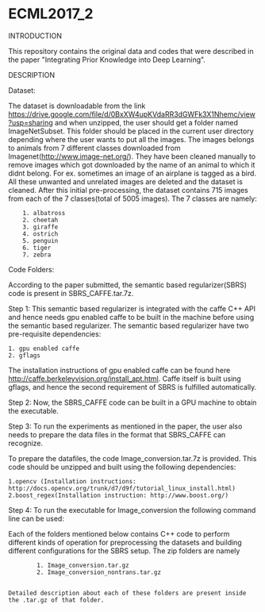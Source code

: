 # ECML2017_2


INTRODUCTION

This repository contains the original data and codes that were described in the paper "Integrating Prior Knowledge into Deep Learning".


DESCRIPTION


Dataset:

The dataset is downloadable from the link https://drive.google.com/file/d/0BxXW4upKVdaRR3dGWFk3X1Nhemc/view?usp=sharing
and when unzipped, the user should get a folder named ImageNetSubset. This folder should be placed in the current user directory   depending where the user wants to put all the images. The images belongs to animals from 7 different classes downloaded from Imagenet(http://www.image-net.org/). They have been cleaned manually to remove images which got downloaded by the name of an animal to which it didnt belong. For ex. sometimes an image of an airplane is tagged as a bird. All these unwanted and unrelated images are deleted and the dataset is cleaned. After this initial pre-processing, the dataset contains 715 images from each of the 7 classes(total of 5005 images). The 7 classes are namely:

	    1. albatross
	    2. cheetah
	    3. giraffe
	    4. ostrich
	    5. penguin
	    6. tiger
	    7. zebra

   			
Code Folders:
 
According to the paper submitted, the semantic based regularizer(SBRS) code is present in SBRS_CAFFE.tar.7z. 

Step 1:
This semantic based regularizer is integrated with the caffe C++ API and hence needs gpu enabled caffe to be built in the machine before using the semantic based regularizer. The semantic based regularizer have two pre-requisite dependencies:

	1. gpu enabled caffe
	2. gflags
 
The installation instructions of gpu enabled caffe can be found here http://caffe.berkeleyvision.org/install_apt.html. Caffe itself is built using gflags, and hence the second requirement of SBRS is fulfilled automatically. 

Step 2:
Now, the SBRS_CAFFE code can be built in a GPU machine to obtain the executable.

Step 3:
To run the experiments as mentioned in the paper, the user also needs to prepare the data files in the format that SBRS_CAFFE can recognize.

To prepare the datafiles, the code Image_conversion.tar.7z is provided. This code should be unzipped and built using the following dependencies:

	1.opencv (Installation instructions: http://docs.opencv.org/trunk/d7/d9f/tutorial_linux_install.html)
	2.boost_regex(Installation instruction: http://www.boost.org/)
	
Step 4:
To run the executable for Image_conversion the following command line can be used:

   Each of the folders mentioned below contains C++ code to perform different kinds of operation for preprocessing the datasets and building 
   different configurations for the SBRS setup. The zip folders are namely
 
      	    1. Image_conversion.tar.gz
            2. Image_conversion_nontrans.tar.gz
           
    	
    Detailed description about each of these folders are present inside the .tar.gz of that folder.

 


